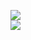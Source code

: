 [![](https://img.shields.io/badge/Made%20With-Github%20Spray-lightgrey.svg?style=for-the-badge&logo=github)](https://github.com/Annihil/github-spray#9289)  
[![](https://i.imgur.com/2DrTn0Z.gif)](https://github.com/Annihil/github-spray)